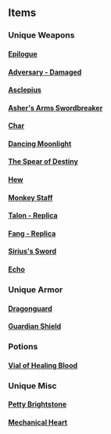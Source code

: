 ## Items

### Unique Weapons

#### [Epilogue](UniqueItems/UniqueWeapons/Epilogue.md)

#### [Adversary - Damaged](UniqueItems/UniqueWeapons/Adversary-Damaged.md)

#### [Asclepius](UniqueItems/UniqueWeapons/Asclepius)

#### [Asher&#39;s Arms Swordbreaker](UniqueItems/UniqueWeapons/Asher'sArmsSwordbreaker.md)

#### [Char](UniqueItems/UniqueWeapons/Char/Char.md)

#### [Dancing Moonlight](UniqueItems/UniqueWeapons/DancingMoonlight.md)

#### [The Spear of Destiny](UniqueItems/UniqueWeapons/TheSpearOfDestiny.md)

#### [Hew](UniqueItems/UniqueWeapons/Hew.md)

#### [Monkey Staff](UniqueItems/UniqueWeapons/MonkeyStaff.md)

#### [Talon - Replica](UniqueItems/UniqueWeapons/Talon-Replica.md)

#### [Fang - Replica](UniqueItems/UniqueWeapons/Fang-Replica.md)

#### [Sirius&#39;s Sword](UniqueItems/UniqueWeapons/Sirius'sSword.md)

#### [Echo](UniqueItems/UniqueWeapons/Echo.md)

### Unique Armor

#### [Dragonguard](UniqueItems/UniqueArmor/Dragonguard.md)

#### [Guardian Shield](UniqueItems/UniqueArmor/GuardianShield.md)

### Potions

#### [Vial of Healing Blood](UniqueItems/Potions/VialOfHealingBlood.md)

### Unique Misc

#### [Petty Brightstone](UniqueItems/UniqueMisc/PettyBrightstone.md)

#### [Mechanical Heart](UniqueItems/UniqueMisc/MechanicalHeart.md)
